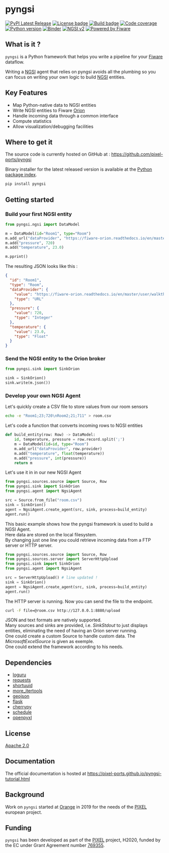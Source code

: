 # pyngsi

[![PyPI Latest Release](https://img.shields.io/pypi/v/pyngsi)](https://pypi.org/project/pyngsi/)
[![License badge](https://img.shields.io/github/license/pixel-ports/pyngsi)](https://opensource.org/licenses/Apache-2.0)
[![Build badge](https://img.shields.io/travis/pixel-ports/pyngsi)](https://travis-ci.org/pixel-ports/pyngsi/)
[![Code coverage](https://img.shields.io/codecov/c/github/pixel-ports/pyngsi/master)](https://codecov.io/gh/pixel-ports/pyngsi)
[![Python version](https://img.shields.io/pypi/pyversions/pyngsi)](https://pypi.org/project/pyngsi/)
[![Binder](https://mybinder.org/badge_logo.svg)](https://mybinder.org/v2/gh/pixel-ports/pyngsi-tutorial/master)
[![NGSI v2](https://nexus.lab.fiware.org/repository/raw/public/badges/specifications/ngsiv2.svg)](https://fiware.github.io/specifications/ngsiv2/stable/)
[![Powered by Fiware](https://img.shields.io/badge/powered%20by-Fiware-orange.svg?style=flat&colorA=E1523D&colorB=007D8A)](https://www.fiware.org/)
<!--[![Package Status](https://img.shields.io/pypi/status/pixel-ports)](https://pypi.org/project/pyngsi/)-->

## What is it ?

``pyngsi`` is a Python framework that helps you write a pipeline for your [Fiware](https://www.fiware.org) dataflow.<br>

Writing a [NGSI](https://fiware.github.io/specifications/ngsiv2/stable) agent that relies on pyngsi avoids all the plumbing so you can focus on writing your own logic to build [NGSI](https://fiware.github.io/specifications/ngsiv2/stable) entities.

## Key Features

- Map Python-native data to NGSI entities
- Write NGSI entities to Fiware [Orion](https://fiware-orion.readthedocs.io/en/master)
- Handle incoming data through a common interface
- Compute statistics
- Allow visualization/debugging facilities

## Where to get it
The source code is currently hosted on GitHub at :
https://github.com/pixel-ports/pyngsi

Binary installer for the latest released version is available at the [Python
package index](https://pypi.org/project/pyngsi).

```sh
pip install pyngsi
```

## Getting started

### Build your first NGSI entity

```python
from pyngsi.ngsi import DataModel

m = DataModel(id="Room1", type="Room")
m.add_url("dataProvider", "https://fiware-orion.readthedocs.io/en/master/user/walkthrough_apiv2/index.html#entity-creation")
m.add("pressure", 720)
m.add("temperature", 23.0)

m.pprint()
```

The resulting JSON looks like this :

```json
{
  "id": "Room1",
  "type": "Room",
  "dataProvider": {
    "value": "https://fiware-orion.readthedocs.io/en/master/user/walkthrough_apiv2/index.html#entity-creation",
    "type": "URL"
  },
  "pressure": {
    "value": 720,
    "type": "Integer"
  },
  "temperature": {
    "value": 23.0,
    "type": "Float"
  }
}
```

### Send the NGSI entity to the Orion broker

```python
from pyngsi.sink import SinkOrion

sink = SinkOrion()
sink.write(m.json())
```

### Develop your own NGSI Agent

Let's quickly create a CSV file to store values from our room sensors
```bash
echo -e "Room1;23;720\nRoom2;21;711" > room.csv
```

Let's code a function that converts incoming rows to NGSI entities

```python
def build_entity(row: Row) -> DataModel:
    id, temperature, pressure = row.record.split(';')
    m = DataModel(id=id, type="Room")
    m.add_url("dataProvider", row.provider)
    m.add("temperature", float(temperature))
    m.add("pressure", int(pressure))
    return m
```

Let's use it in in our new NGSI Agent

```python
from pyngsi.sources.source import Source, Row
from pyngsi.sink import SinkOrion
from pyngsi.agent import NgsiAgent

src = Source.from_file("room.csv")
sink = SinkOrion()
agent = NgsiAgent.create_agent(src, sink, process=build_entity)
agent.run()
```

This basic example shows how the pyngsi framework is used to build a NGSI Agent.<br>
Here data are stored on the local filesystem.<br>
By changing just one line you could retrieve incoming data from a FTP server or HTTP server.

```python
from pyngsi.sources.source import Source, Row
from pyngsi.sources.server import ServerHttpUpload
from pyngsi.sink import SinkOrion
from pyngsi.agent import NgsiAgent

src = ServerHttpUpload() # line updated !
sink = SinkOrion()
agent = NgsiAgent.create_agent(src, sink, process=build_entity)
agent.run()
```

The HTTP server is running. Now you can send the file to the endpoint.
```bash
curl -F file=@room.csv http://127.0.0.1:8880/upload
```

JSON and text formats are natively supported.<br>
Many sources and sinks are provided, i.e. *SinkStdout* to just displays entities, eliminating the need of having an Orion server running.<br>
One could create a custom Source to handle custom data. The *MicrosoftExcelSource* is given as exemple.<br>
One could extend the framework according to his needs.

## Dependencies
- [loguru](https://github.com/Delgan/loguru)
- [requests](https://2.python-requests.org)
- [shortuuid](https://github.com/skorokithakis/shortuuid)
- [more_itertools](https://github.com/more-itertools/more-itertools)
- [geojson](https://github.com/jazzband/geojson)
- [flask](https://palletsprojects.com/p/flask)
- [cherrypy](https://cherrypy.org)
- [schedule](https://github.com/dbader/schedule)
- [openpyxl](https://openpyxl.readthedocs.io)

## License

[Apache 2.0](LICENSE)

## Documentation
The official documentation is hosted at https://pixel-ports.github.io/pyngsi-tutorial.html

## Background
Work on ``pyngsi`` started at [Orange](https://www.orange.com) in 2019 for the needs of the [PIXEL](https://pixel-ports.eu) european project.

## Funding

``pyngsi`` has been developed as part of the [PIXEL](https://pixel-ports.eu) project, H2020, funded by the EC under Grant Agreement number [769355](https://cordis.europa.eu/project/id/769355).